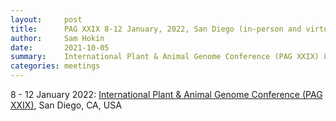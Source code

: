 ```yaml
---
layout:     post
title:      PAG XXIX 8-12 January, 2022, San Diego (in-person and virtual)
author:     Sam Hokin
date:       2021-10-05
summary:    International Plant & Animal Genome Conference (PAG XXIX) 8-12 January, 2022, San Diego
categories: meetings
---
```

8 - 12 January 2022:
[International Plant & Animal Genome Conference (PAG XXIX)](https://www.intlpag.org/2022/), San Diego, CA, USA 

